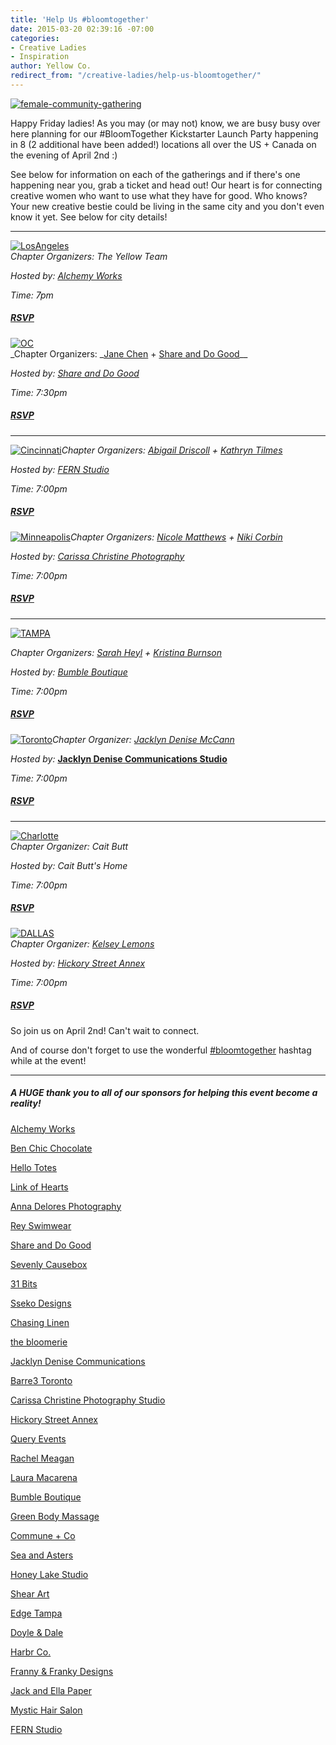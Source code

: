```yaml
---
title: 'Help Us #bloomtogether'
date: 2015-03-20 02:39:16 -07:00
categories:
- Creative Ladies
- Inspiration
author: Yellow Co.
redirect_from: "/creative-ladies/help-us-bloomtogether/"
---
```


[![female-community-gathering](https://yellow-blog-images.imgix.net/2015/03/female-community-gathering.jpg)](https://yellow-blog-images.imgix.net/2015/03/female-community-gathering.jpg)

Happy Friday ladies! As you may (or may not) know, we are busy busy over here planning for our #BloomTogether Kickstarter Launch Party happening in 8 (2 additional have been added!) locations all over the US + Canada on the evening of April 2nd :)

See below for information on each of the gatherings and if there's one happening near you, grab a ticket and head out! Our heart is for connecting creative women who want to use what they have for good. Who knows? Your new creative bestie could be living in the same city and you don't even know it yet. See below for city details!

---

[![LosAngeles](https://yellow-blog-images.imgix.net/2015/03/LosAngeles.jpg)](https://ti.to/yellowconference/bloom-together-la)  
_Chapter Organizers: The Yellow Team_

_Hosted by: [Alchemy Works](http://www.alchemyworks.us/)_

_Time: 7pm_

##### [RSVP](https://ti.to/yellowconference/bloom-together-la)

[![OC](https://yellow-blog-images.imgix.net/2015/03/OC.jpg)](https://ti.to/yellowconference/bloom-together-oc)  
_Chapter Organizers: _[Jane Chen](https://instagram.com/pinkjaney/) + [Share and Do Good](http://www.shareanddogood.com/)\_\_

_Hosted by: [Share and Do Good](http://www.shareanddogood.com/)_

_Time: 7:30pm_

##### [RSVP](https://ti.to/yellowconference/bloom-together-oc)

---

[![Cincinnati](https://yellow-blog-images.imgix.net/2015/03/Cincinnati.jpg)](https://ti.to/yellowconference/bloom-together-cincinnati)*Chapter Organizers:* *[Abigail Driscoll](http://www.ritesofasylum.com/) + [Kathryn Tilmes](https://instagram.com/kathryntilmes/)*

_Hosted by: [FERN Studio](http://www.fern-shop.com/)_

_Time:_ _7:00pm_

##### [RSVP](https://ti.to/yellowconference/bloom-together-cincinnati)

[![Minneapolis](https://yellow-blog-images.imgix.net/2015/03/Minneapolis.jpg)](https://ti.to/yellowconference/bloom-together-minneapolis)*Chapter Organizers:* *[Nicole Matthews](http://www.thebloomerie.com/) + [Niki Corbin](http://www.thebloomerie.com/)*

*Hosted by:* *[Carissa Christine Photography](http://www.carissachristine.com/)*

_Time:_ _7:00pm_

##### [RSVP](https://ti.to/yellowconference/bloom-together-minneapolis)

---

[![TAMPA](https://yellow-blog-images.imgix.net/2015/03/TAMPA.jpg)](https://ti.to/yellowconference/bloom-together-tampa)

*Chapter Organizers:* *[Sarah Heyl](http://sarahheyl.com/) + [Kristina Burnson](https://instagram.com/kristinaburnson)*

*Hosted by:* *[Bumble Boutique](http://www.bumbletampa.com/)*

_Time:_ _7:00pm_

##### [RSVP](https://ti.to/yellowconference/bloom-together-tampa)

[![Toronto](https://yellow-blog-images.imgix.net/2015/03/Toronto.jpg)](https://ti.to/yellowconference/bloom-together-toronto)*Chapter Organizer:* [_Jacklyn Denise McCann_](http://www.jacklyndenise.com/)

*Hosted by:* **[Jacklyn Denise Communications Studio](http://www.jacklyndenise.com/)**

_Time:_ _7:00pm_

##### [RSVP](https://ti.to/yellowconference/bloom-together-toronto)

---

[![Charlotte](https://yellow-blog-images.imgix.net/2015/03/Charlotte.jpg)](https://ti.to/yellowconference/bloom-together-charlotte)  
*Chapter Organizer:* *Cait Butt*

*Hosted by:* *Cait Butt's Home*

_Time:_ _7:00pm_

##### [RSVP](https://ti.to/yellowconference/bloom-together-charlotte)

[![DALLAS](https://yellow-blog-images.imgix.net/2015/03/DALLAS.jpg)](https://ti.to/yellowconference/bloom-together-Dallas)  
*Chapter Organizer:* *[Kelsey Lemons](http://sheinthemaking.blogspot.com/)*

*Hosted by:* [_Hickory Street Annex_](http://www.hickorystreetannex.com/)

_Time:_ _7:00pm_

##### [RSVP](https://ti.to/yellowconference/bloom-together-Dallas)

So join us on April 2nd! Can't wait to connect.

And of course don't forget to use the wonderful [#bloomtogether](https://instagram.com/explore/tags/bloomtogether/) hashtag while at the event!

---

##### **A HUGE thank you to all of our sponsors for helping this event become a reality!**

[Alchemy Works](http://www.alchemyworks.us/)

[Ben Chic Chocolate](http://www.benchic.com/)

[Hello Totes](http://hellototes.storenvy.com/)

[Link of Hearts](http://www.linkofhearts.com/)

[Anna Delores Photography](http://www.annadelores.com/)

[Rey Swimwear](reyswimwear.com)

[Share and Do Good](http://www.shareanddogood.com/)

[Sevenly Causebox](https://causebox.sevenly.org/)

[31 Bits](http://31bits.com/)

[Sseko Designs](http://ssekodesigns.com/)

[Chasing Linen](http://chasinglinen.com/)

[the bloomerie](http://www.thebloomerie.com/)

[Jacklyn Denise Communications](https://instagram.com/jacklyndeniseco/)

[Barre3 Toronto](https://instagram.com/barre3toronto/)

[Carissa Christine Photography Studio](http://www.carissachristine.com/)

[Hickory Street Annex](http://www.hickorystreetannex.com/)

[Query Events](http://queryevents.com/)

[Rachel Meagan](http://rachelmeaganphotography.com/)

[Laura Macarena](http://www.lauramacarena.com/)

[Bumble Boutique](http://facebook.com/bumbletampa)

[Green Body Massage](http://www.greenbodymassage.com/)

[Commune + Co](http://communeandco.com/)

[Sea and Asters](https://www.facebook.com/Sea.Asters)

[Honey Lake Studio](honeylakestudio.bigcartel.com)

[Shear Art](http://shearart.com)

[Edge Tampa](http://edgesalontampa.com)

[Doyle & Dale](http://doyleanddale.com)

[Harbr Co.](http://harbr.co)

[Franny & Franky Designs](https://www.facebook.com/frannyandfranky)

[Jack and Ella Paper](http://jackandellapaper.com)

[Mystic Hair Salon](http://mystichair.com)

[FERN Studio](http://www.fern-shop.com/)
